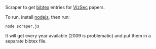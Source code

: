 Scraper to get [bibtex](http://www.bibtex.org/) entries for [VizSec](http://vizsec.org/) papers.


To run, install [nodejs](http://nodejs.org/), then run:

    node scraper.js

It will get every year available (2009 is problematic) and put them in a separate bibtex file.